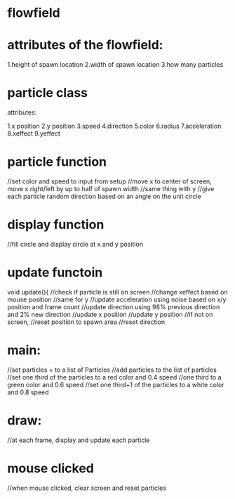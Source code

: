 # flowfield

# attributes of the flowfield:
 1.height of spawn location
 2.width of spawn location
 3.how many particles

# particle class

  attributes:
  
  1.x position
  2.y position
  3.speed
  4.direction
  5.color
  6.radius
  7.acceleration
  8.xeffect
  9.yeffect
  
# particle function
  //set color and speed to input from setup
  //move x to center of screen, move x right/left by up to half of spawn width
  //same thing with y
  //give each particle random direction based on an angle on the unit circle

# display function
  //fill circle and display circle at x and y position

# update functoin
  void update(){
   //check if particle is still on screen
   //change xeffect based on mouse position
   //same for y
   //update acceleration using noise based on x/y position and frame count
   //update direction using 98% previous direction and 2% new direction
   //update x position
   //update y position 
   //if not on screen,
   //reset position to spawn area
   //reset direction

# main:
  //set particles = to a list of Particles
  //add particles to the list of particles
  //set one third of the particles to a red color and 0.4 speed
  //one third to a green color and 0.6 speed
  //set one third+1 of the particles to a white color and 0.8 speed


# draw:
  //at each frame, display and update each particle

# mouse clicked
 //when mouse clicked, clear screen and reset particles
